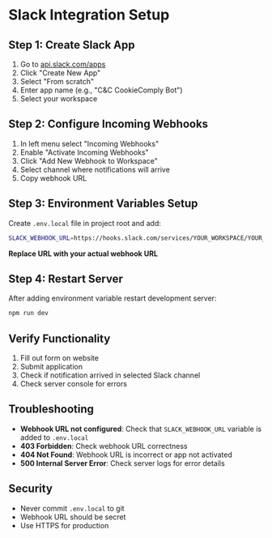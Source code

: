 # Slack Integration Setup

## Step 1: Create Slack App

1. Go to [api.slack.com/apps](https://api.slack.com/apps)
2. Click "Create New App"
3. Select "From scratch"
4. Enter app name (e.g., "C&C CookieComply Bot")
5. Select your workspace

## Step 2: Configure Incoming Webhooks

1. In left menu select "Incoming Webhooks"
2. Enable "Activate Incoming Webhooks"
3. Click "Add New Webhook to Workspace"
4. Select channel where notifications will arrive
5. Copy webhook URL

## Step 3: Environment Variables Setup

Create `.env.local` file in project root and add:

```bash
SLACK_WEBHOOK_URL=https://hooks.slack.com/services/YOUR_WORKSPACE/YOUR_CHANNEL/YOUR_WEBHOOK_TOKEN
```

**Replace URL with your actual webhook URL**

## Step 4: Restart Server

After adding environment variable restart development server:

```bash
npm run dev
```

## Verify Functionality

1. Fill out form on website
2. Submit application
3. Check if notification arrived in selected Slack channel
4. Check server console for errors

## Troubleshooting

- **Webhook URL not configured**: Check that `SLACK_WEBHOOK_URL` variable is added to `.env.local`
- **403 Forbidden**: Check webhook URL correctness
- **404 Not Found**: Webhook URL is incorrect or app not activated
- **500 Internal Server Error**: Check server logs for error details

## Security

- Never commit `.env.local` to git
- Webhook URL should be secret
- Use HTTPS for production
